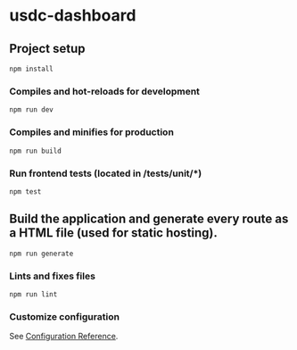 # usdc-dashboard

## Project setup
```
npm install
```

### Compiles and hot-reloads for development
```
npm run dev
```

### Compiles and minifies for production
```
npm run build
```

### Run frontend tests (located in /tests/unit/*)
```
npm test
```

## Build the application and generate every route as a HTML file (used for static hosting).
```
npm run generate
```

### Lints and fixes files
```
npm run lint
```

### Customize configuration
See [Configuration Reference](https://cli.vuejs.org/config/).
